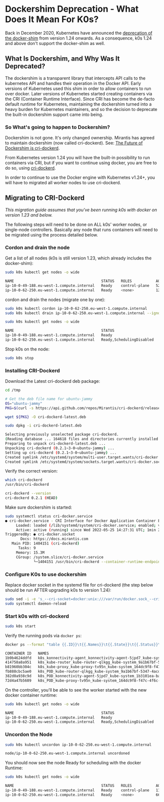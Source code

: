 # Dockershim Deprecation - What Does It Mean For K0s?

Back in December 2020, Kubernetes have announced the [deprecation of the
docker-shim][deprecate-dockershim] from version 1.24 onwards. As a consequence,
k0s 1.24 and above don't support the docker-shim as well.

[deprecate-dockershim]: https://kubernetes.io/blog/2020/12/02/dockershim-faq/

## What Is Dockershim, and Why Was It Deprecated?

The dockershim is a transparent library that intercepts API calls to the kubernetes API and handles their operation in the Docker API. Early versions of Kubernetes used this shim in order to allow containers to run over docker. Later versions of Kubernetes started creating containers via the CRI (Container Runtime Interface). Since CRI has become the de-facto default runtime for Kubernetes, maintaining the dockershim turned into a heavy burden for Kubernetes maintainers, and so the decision to deprecate the built-in dockershim support came into being.

### So What's going to happen to Dockershim?

Dockershim is not gone. It's only changed ownership. Mirantis has agreed to maintain dockershim (now called cri-dockerd). See: [The Future of Dockershim is cri-dockerd](https://www.mirantis.com/blog/the-future-of-dockershim-is-cri-dockerd/).

From Kubernetes version 1.24 you will have the built-in possibility to run containers via CRI, but if you want to continue using docker, you are free to do so, using [cri-dockerd](https://github.com/Mirantis/cri-dockerd).

In order to continue to use the Docker engine with Kubernetes v1.24+, you will have to migrated all worker nodes to use cri-dockerd.

## Migrating to CRI-Dockerd

*This migration guide assumes that you've been running k0s with docker on version 1.23 and below.*

The following steps will need to be done on ALL k0s' worker nodes, or single-node controllers. Basically any node that runs containers will need to be migrated using the process detailed below.

### Cordon and drain the node

Get a list of all nodes (k0s is still version 1.23, which already includes the docker-shim):

```sh
sudo k0s kubectl get nodes -o wide

NAME                                        STATUS   ROLES           AGE   VERSION        INTERNAL-IP   EXTERNAL-IP   OS-IMAGE             KERNEL-VERSION    CONTAINER-RUNTIME
ip-10-0-49-188.eu-west-1.compute.internal   Ready    control-plane   52m   v1.26.15+k0s   10.0.49.188   <none>        Ubuntu 20.04.4 LTS   5.13.0-1022-aws   docker://20.10.16
ip-10-0-62-250.eu-west-1.compute.internal   Ready    <none>          12s   v1.26.15+k0s   10.0.62.250   <none>        Ubuntu 20.04.4 LTS   5.13.0-1017-aws   docker://20.10.16
```

cordon and drain the nodes (migrate one by one):

```sh
sudo k0s kubectl cordon ip-10-0-62-250.eu-west-1.compute.internal 
sudo k0s kubectl drain ip-10-0-62-250.eu-west-1.compute.internal --ignore-daemonsets
```

```sh
sudo k0s kubectl get nodes -o wide

NAME                                        STATUS                     ROLES           AGE     VERSION        INTERNAL-IP   EXTERNAL-IP   OS-IMAGE             KERNEL-VERSION    CONTAINER-RUNTIME
ip-10-0-49-188.eu-west-1.compute.internal   Ready                      control-plane   56m     v1.26.15+k0s   10.0.49.188   <none>        Ubuntu 20.04.4 LTS   5.13.0-1022-aws   docker://20.10.16
ip-10-0-62-250.eu-west-1.compute.internal   Ready,SchedulingDisabled   <none>          3m40s   v1.26.15+k0s   10.0.62.250   <none>        Ubuntu 20.04.4 LTS   5.13.0-1017-aws   docker://20.10.16
```

Stop k0s on the node:

```sh
sudo k0s stop
```

### Installing CRI-Dockerd

Download the Latest cri-dockerd deb package:

```sh
cd /tmp

# Get the deb file name for ubuntu-jammy
OS="ubuntu-jammy"
PKG=$(curl -s https://api.github.com/repos/Mirantis/cri-dockerd/releases/latest | grep ${OS} | grep http | cut -d '"' -f 4)

wget ${PKG} -O cri-dockerd-latest.deb

sudo dpkg -i cri-dockerd-latest.deb

Selecting previously unselected package cri-dockerd.
(Reading database ... 164618 files and directories currently installed.)
Preparing to unpack cri-dockerd-latest.deb ...
Unpacking cri-dockerd (0.2.1~3-0~ubuntu-jammy) ...
Setting up cri-dockerd (0.2.1~3-0~ubuntu-jammy) ...
Created symlink /etc/systemd/system/multi-user.target.wants/cri-docker.service → /lib/systemd/system/cri-docker.service.
Created symlink /etc/systemd/system/sockets.target.wants/cri-docker.socket → /lib/systemd/system/cri-docker.socket.
```

Verify the correct version:

```sh
which cri-dockerd
/usr/bin/cri-dockerd

cri-dockerd --version
cri-dockerd 0.2.1 (HEAD)
```

Make sure dockershim is started:

```sh
sudo systemctl status cri-docker.service
● cri-docker.service - CRI Interface for Docker Application Container Engine
     Loaded: loaded (/lib/systemd/system/cri-docker.service; enabled; vendor preset: enabled)
     Active: active (running) since Wed 2022-05-25 14:27:31 UTC; 1min 23s ago
TriggeredBy: ● cri-docker.socket
       Docs: https://docs.mirantis.com
   Main PID: 1404151 (cri-dockerd)
      Tasks: 9
     Memory: 15.3M
     CGroup: /system.slice/cri-docker.service
             └─1404151 /usr/bin/cri-dockerd --container-runtime-endpoint fd:// --network-plugin=

```

### Configure K0s to use dockershim

Replace docker socket in the systemd file for cri-dockerd (the step below should be run AFTER upgrading k0s to version 1.24):

```sh
sudo sed -i -e 's_--cri-socket=docker:unix:///var/run/docker.sock_--cri-socket docker:unix:///var/run/cri-dockerd.sock_' /etc/systemd/system/k0sworker.service
sudo systemctl daemon-reload
```

### Start k0s with cri-dockerd

```sh
sudo k0s start
```

Verify the running pods via `docker ps`:

```sh
docker ps --format "table {{.ID}}\t{{.Names}}\t{{.State}}\t{{.Status}}\t{{.Image}}"

CONTAINER ID   NAMES                                                                                                STATE     STATUS          IMAGE
1b9b4624ddfd   k8s_konnectivity-agent_konnectivity-agent-5jpd7_kube-system_1b3101ea-baeb-4a22-99a2-088d7ca5be85_1   running   Up 51 minutes   quay.io/k0sproject/apiserver-network-proxy-agent
414758a8a951   k8s_kube-router_kube-router-qlkgg_kube-system_9a1b67bf-5347-4acd-98ac-f9a67f2db730_1                 running   Up 51 minutes   3a67679337a5
b81960bb304c   k8s_kube-proxy_kube-proxy-tv95n_kube-system_164dc9f8-f47c-4f6c-acb7-ede5dbcd63cd_1                   running   Up 51 minutes   registry.k8s.io/kube-proxy
fb888cbc5ae0   k8s_POD_kube-router-qlkgg_kube-system_9a1b67bf-5347-4acd-98ac-f9a67f2db730_0                         running   Up 51 minutes   registry.k8s.io/pause:3.1
382d0a938c9d   k8s_POD_konnectivity-agent-5jpd7_kube-system_1b3101ea-baeb-4a22-99a2-088d7ca5be85_0                  running   Up 51 minutes   registry.k8s.io/pause:3.1
72d4a47b5609   k8s_POD_kube-proxy-tv95n_kube-system_164dc9f8-f47c-4f6c-acb7-ede5dbcd63cd_0                          running   Up 51 minutes   registry.k8s.io/pause:3.1
```

On the controller, you'll be able to see the worker started with the new docker container runtime:

```sh
sudo k0s kubectl get nodes -o wide

NAME                                        STATUS                     ROLES           AGE    VERSION        INTERNAL-IP   EXTERNAL-IP   OS-IMAGE             KERNEL-VERSION    CONTAINER-RUNTIME
ip-10-0-49-188.eu-west-1.compute.internal   Ready                      control-plane   117m   v1.26.15+k0s   10.0.49.188   <none>        Ubuntu 20.04.4 LTS   5.13.0-1022-aws   docker://20.10.16
ip-10-0-62-250.eu-west-1.compute.internal   Ready,SchedulingDisabled   <none>          64m    v1.26.15+k0s   10.0.62.250   <none>        Ubuntu 20.04.4 LTS   5.13.0-1017-aws   docker://20.10.16
```

### Uncordon the Node

```sh
sudo k0s kubectl uncordon ip-10-0-62-250.eu-west-1.compute.internal

node/ip-10-0-62-250.eu-west-1.compute.internal uncordoned
```

You should now see the node Ready for scheduling with the docker Runtime:

```sh
sudo k0s kubectl get nodes -o wide

NAME                                        STATUS   ROLES           AGE    VERSION        INTERNAL-IP   EXTERNAL-IP   OS-IMAGE             KERNEL-VERSION    CONTAINER-RUNTIME
ip-10-0-49-188.eu-west-1.compute.internal   Ready    control-plane   119m   v1.26.15+k0s   10.0.49.188   <none>        Ubuntu 20.04.4 LTS   5.13.0-1022-aws   docker://20.10.16
ip-10-0-62-250.eu-west-1.compute.internal   Ready    <none>          66m    v1.26.15+k0s   10.0.62.250   <none>        Ubuntu 20.04.4 LTS   5.13.0-1017-aws   docker://20.10.16
```
